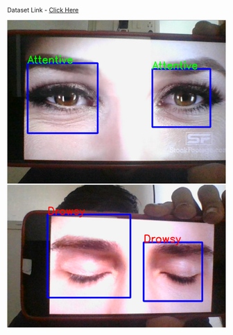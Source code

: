 Dataset Link - [Click Here](https://www.kaggle.com/akshitmadan/eyes-open-or-closed/settings)


![](assets/1.PNG)
![](assets/2.PNG)

